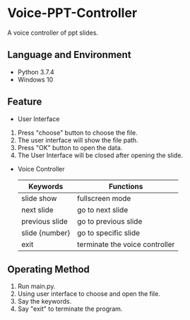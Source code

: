 # Voice-PPT-Controller
A voice controller of ppt slides.

## Language and Environment
* Python 3.7.4
* Windows 10

## Feature
* User Interface
<ol>
<li> Press "choose" button to choose the file.</li>
<li> The user interface will show the file path.</li>
<li> Press "OK" button to open the data.</li>
<li> The User Interface will be closed after opening the slide.</li>
</ol>

* Voice Controller

  | Keywords | Functions |
  | ---- | ---- |
  | slide show | fullscreen mode |
  | next slide | go to next slide |
  | previous slide | go to previous slide |
  | slide {number} | go to specific slide |
  | exit | terminate the voice controller |
  
## Operating Method
<ol>
<li> Run main.py.</li>
<li> Using user interface to choose and open the file.</li>
<li> Say the keywords.</li>
<li> Say "exit" to terminate the program.</li>
</ol>
